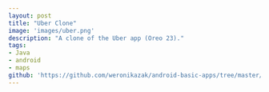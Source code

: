 ```yaml
---
layout: post
title: "Uber Clone"
image: 'images/uber.png'
description: "A clone of the Uber app (Oreo 23)."
tags:
- Java
- android
- maps
github: 'https://github.com/weronikazak/android-basic-apps/tree/master/UberClone'
---
```

